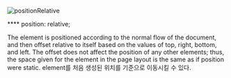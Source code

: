 ![positionRelative](https://user-images.githubusercontent.com/72768159/156287356-5fa180f1-ac8f-44e1-968a-124e8c6ebec7.png)

**** position: relative;
<p>The element is positioned according to the normal flow of the document, and then offset relative to itself based on the values of top, right, bottom, and left. The offset does not affect the position of any other elements; thus, the space given for the element in the page layout is the same as if position were static. element를 처음 생성된 위치를 기준으로 이동시킬 수 있다.</p>